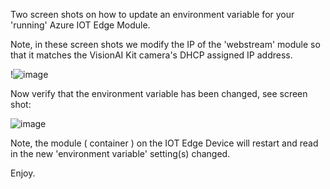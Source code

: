 Two screen shots on how to update an environment variable for your 'running' Azure IOT Edge Module.

Note, in these screen shots we modify the IP of the 'webstream' module so that it matches the VisionAI Kit camera's DHCP assigned IP address. 

!![image](https://user-images.githubusercontent.com/57420850/75941830-51c0a700-5e56-11ea-9316-c50d0a656e29.png)

Now verify that the environment variable has been changed, see screen shot: 

![image](https://user-images.githubusercontent.com/57420850/75941860-6c931b80-5e56-11ea-9041-23eeb2d39084.png)

Note, the module ( container ) on the IOT Edge Device will restart and read in the new 'environment variable' setting(s) changed. 

Enjoy. 
